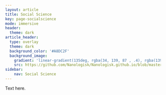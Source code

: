 ```yaml
---
layout: article
title: Social Science
key: page-socialscience
mode: immersive
header:
  theme: dark
article_header:
  type: overlay
  theme: dark
  background_color: '#A8DC2F'
  background_image:
    gradient: 'linear-gradient(135deg, rgba(34, 139, 87 , .4), rgba(139, 34, 139, .4))'
    src: https://github.com/Nanologisk/Nanologisk.github.io/blob/master/pictures/socialscience.jpg?raw=true
sidebar:
    nav: Social Science
---
```


Text here.
<!--more-->
